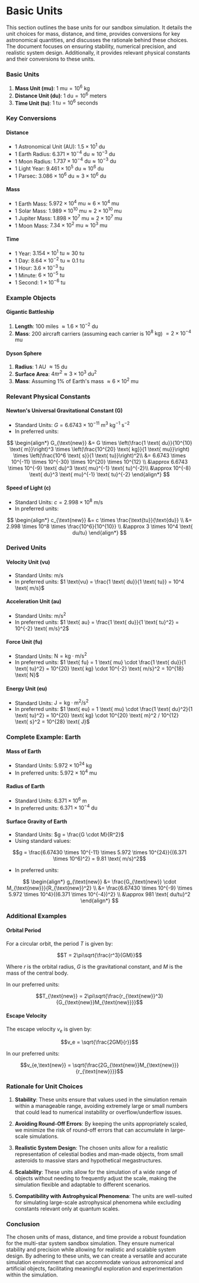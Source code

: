 # Basic Units

This section outlines the base units for our sandbox simulation. It details the unit choices for mass, distance, and time, provides conversions for key astronomical quantities, and discusses the rationale behind these choices. The document focuses on ensuring stability, numerical precision, and realistic system design. Additionally, it provides relevant physical constants and their conversions to these units.

### Basic Units

1. **Mass Unit (mu)**: $1 \text{ mu} = 10^6 \text{ kg}$
2. **Distance Unit (du)**: $1 \text{ du} = 10^6 \text{ meters}$
3. **Time Unit (tu)**: $1 \text{ tu} = 10^6 \text{ seconds}$

### Key Conversions

#### Distance

- 1 Astronomical Unit (AU): $1.5 \times 10^1 \text{ du}$
- 1 Earth Radius: $6.371 \times 10^{-4} \text{ du} \approx 10^{-3} \text{ du}$
- 1 Moon Radius: $1.737 \times 10^{-4} \text{ du} \approx 10^{-3} \text{ du}$
- 1 Light Year: $9.461 \times 10^5 \text{ du} \approx 10^6 \text{ du}$
- 1 Parsec: $3.086 \times 10^6 \text{ du} \approx 3 \times 10^6 \text{ du}$

#### Mass

- 1 Earth Mass: $5.972 \times 10^4 \text{ mu} \approx 6 \times 10^4 \text{ mu}$
- 1 Solar Mass: $1.989 \times 10^{10} \text{ mu} \approx 2 \times 10^{10} \text{ mu}$
- 1 Jupiter Mass: $1.898 \times 10^7 \text{ mu} \approx 2 \times 10^7 \text{ mu}$
- 1 Moon Mass: $7.34 \times 10^2 \text{ mu} \approx 10^3 \text{ mu}$

#### Time

- 1 Year: $3.154 \times 10^1 \text{ tu} \approx 30 \text{ tu}$
- 1 Day: $8.64 \times 10^{-2} \text{ tu} \approx 0.1 \text{ tu}$
- 1 Hour: $3.6 \times 10^{-3} \text{ tu}$
- 1 Minute: $6 \times 10^{-5} \text{ tu}$
- 1 Second: $1 \times 10^{-6} \text{ tu}$

### Example Objects

#### Gigantic Battleship

1. **Length**: 100 miles $\approx 1.6 \times 10^{-2} \text{ du}$
2. **Mass**: 200 aircraft carriers (assuming each carrier is $10^8 \text{ kg}$) $= 2 \times 10^{-4} \text{ mu}$

#### Dyson Sphere

1. **Radius**: 1 AU $\approx 15 \text{ du}$
2. **Surface Area**: $4\pi r^2 \approx 3 \times 10^3 \text{ du}^2$
3. **Mass**: Assuming 1% of Earth's mass $\approx 6 \times 10^2 \text{ mu}$

### Relevant Physical Constants

#### Newton's Universal Gravitational Constant (G)

- Standard Units: $G = 6.6743 \times 10^{-11} \text{ m}^3 
  \text{ kg}^{-1} \text{ s}^{-2}$
- In preferred units:

$$
\begin{align*}
G_{\text{new}} &=
G \times \left(\frac{1 \text{ du}}{10^{10} \text{ m}}\right)^3 \times \left(\frac{10^{20} \text{ kg}}{1 \text{ mu}}\right) \times \left(\frac{10^6 \text{ s}}{1 \text{ tu}}\right)^2\\
&= 6.6743 \times 10^{-11} \times 10^{-30} \times 10^{20} \times 10^{12} \\
&\approx 6.6743 \times 10^{-9} \text{ du}^3 \text{ mu}^{-1} \text{ tu}^{-2}\\
&\approx 10^{-8} \text{ du}^3 \text{ mu}^{-1} \text{ tu}^{-2}
\end{align*}
$$

#### Speed of Light (c)

- Standard Units: $c = 2.998 \times 10^8 \text{ m/s}$
- In preferred units:

$$
\begin{align*}
c_{\text{new}} &=
c \times \frac{\text{tu}}{\text{du}} \\
&= 2.998 \times 10^8 \times \frac{10^6}{10^{10}} \\
&\approx 3 \times 10^4 \text{ du/tu}
\end{align*}
$$

### Derived Units

#### Velocity Unit (vu)

- Standard Units: $\text{m/s}$
- In preferred units: $1 \text{vu} = \frac{1 \text{ du}}{1 \text{ tu}} = 10^4 \text{ m/s}$

#### Acceleration Unit (au)

- Standard Units: $\text{m/s}^2$
- In preferred units: $1 \text{ au} = \frac{1 \text{ du}}{1 \text{ tu}^2} = 10^{-2} \text{ m/s}^2$

#### Force Unit (fu)

- Standard Units: $\text{N} = \text{kg} \cdot \text{m/s}^2$
- In preferred units: $1 \text{ fu} = 1 \text{ mu} \cdot \frac{1 \text{ du}}{1 \text{ tu}^2} = 10^{20} \text{ kg} \cdot 10^{-2} \text{ m/s}^2 = 10^{18} \text{ N}$

#### Energy Unit (eu)

- Standard Units: $\text{J} = \text{kg} \cdot \text{m}^2 / \text{s}^2$
- In preferred units: $1 \text{ eu} = 1 \text{ mu} \cdot \frac{1 \text{ du}^2}{1 \text{ tu}^2} = 10^{20} \text{ kg} \cdot 10^{20} \text{ m}^2 / 10^{12} \text{ s}^2 = 10^{28} \text{ J}$

### Complete Example: Earth

#### Mass of Earth

- Standard Units: $5.972 \times 10^{24} \text{ kg}$
- In preferred units: $5.972 \times 10^4 \text{ mu}$

#### Radius of Earth

- Standard Units: $6.371 \times 10^6 \text{ m}$
- In preferred units: $6.371 \times 10^{-4} \text{ du}$

#### Surface Gravity of Earth

- Standard Units: $g = \frac{G \cdot M}{R^2}$
- Using standard values:

$$g = \frac{6.67430 \times 10^{-11} \times 5.972 \times 10^{24}}{(6.371 \times 10^6)^2} = 9.81 \text{ m/s}^2$$

- In preferred units:

$$
\begin{align*}
g_{\text{new}} &= \frac{G_{\text{new}} \cdot M_{\text{new}}}{R_{\text{new}}^2} \\
&= \frac{6.67430 \times 10^{-9} \times 5.972 \times 10^4}{(6.371 \times 10^{-4})^2} \\
&\approx 981 \text{ du/tu}^2
\end{align*}
$$

### Additional Examples

#### Orbital Period

For a circular orbit, the period $T$ is given by:

$$T = 2\pi\sqrt{\frac{r^3}{GM}}$$

Where $r$ is the orbital radius, $G$ is the gravitational constant, and $M$ is the mass of the central body.

In our preferred units:

$$T_{\text{new}} = 2\pi\sqrt{\frac{r_{\text{new}}^3}{G_{\text{new}}M_{\text{new}}}}$$

#### Escape Velocity

The escape velocity $v_e$ is given by:

$$v_e = \sqrt{\frac{2GM}{r}}$$

In our preferred units:

$$v_{e,\text{new}} = \sqrt{\frac{2G_{\text{new}}M_{\text{new}}}{r_{\text{new}}}}$$

### Rationale for Unit Choices

1. **Stability**: These units ensure that values used in the simulation remain within a manageable range, avoiding extremely large or small numbers that could lead to numerical instability or overflow/underflow issues.

2. **Avoiding Round-Off Errors**: By keeping the units appropriately scaled, we minimize the risk of round-off errors that can accumulate in large-scale simulations.

3. **Realistic System Design**: The chosen units allow for a realistic representation of celestial bodies and man-made objects, from small asteroids to massive stars and hypothetical megastructures.

4. **Scalability**: These units allow for the simulation of a wide range of objects without needing to frequently adjust the scale, making the simulation flexible and adaptable to different scenarios.

5. **Compatibility with Astrophysical Phenomena**: The units are well-suited for simulating large-scale astrophysical phenomena while excluding constants relevant only at quantum scales.

### Conclusion

The chosen units of mass, distance, and time provide a robust foundation for the multi-star system sandbox simulation. They ensure numerical stability and precision while allowing for realistic and scalable system design. By adhering to these units, we can create a versatile and accurate simulation environment that can accommodate various astronomical and artificial objects, facilitating meaningful exploration and experimentation within the simulation.
